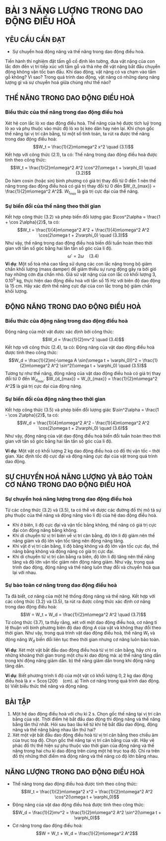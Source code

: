 # BÀI 3 NĂNG LƯỢNG TRONG DAO ĐỘNG ĐIỀU HOÀ

## YÊU CẦU CẦN ĐẠT
- Sự chuyển hoá động năng và thế năng trong dao động điều hoà.

Tiến hành thí nghiệm đặt tấm gỗ cố định lên tường, đưa vật nặng của con lắc đơn đến vị trí tiếp xúc với tấm gỗ và thả nhẹ để vật nặng bắt đầu chuyển động không vận tốc ban đầu. Khi dao động, vật nặng có va chạm vào tấm gỗ không? Vì sao? Trong quá trình dao động, vật năng có những dạng năng lượng gì và sự chuyển hoá giữa chúng như thế nào?

## THẾ NĂNG TRONG DAO ĐỘNG ĐIỀU HOÀ
### Biểu thức của thế năng trong dao động điều hoà
Xét hệ con lắc lò xo dao động điều hoà. Thế năng của hệ được tích luỹ trong lò xo và phụ thuộc vào mức độ lò xo bị kéo dãn hay nén lại. Khi chọn gốc thế năng tại vị trí cân bằng, từ một số tính toán, ta rút ra được thế năng trong dao động điều hoà:
$$W_t = \frac{1}{2}m\omega^2 x^2 \quad (3.1)$$
Kết hợp với công thức (2.1), ta có:
Thế năng trong dao động điều hoà được tính theo công thức:
$$W_t = \frac{1}{2}m\omega^2 A^2 \cos^2(\omega t + \varphi_0) \quad (3.2)$$
Do hàm cosin (hoặc sin) bình phương có giá trị thay đổi từ 0 đến 1 nên thế năng trong dao động điều hoà có giá trị thay đổi từ 0 đến $W_{t_{max}} = \frac{1}{2}m\omega^2 A^2$. $W_{t_{max}}$ là giá trị cực đại của thế năng.

### Sự biến đổi của thế năng theo thời gian
Kết hợp công thức (3.2) và phép biến đổi lượng giác $\cos^2\alpha = \frac{1 + \cos 2\alpha}{2}$, ta có:
$$W_t = \frac{1}{4}m\omega^2 A^2 + \frac{1}{4}m\omega^2 A^2 \cos(2\omega t + 2\varphi_0) \quad (3.3)$$
Như vậy, thế năng trong dao động điều hoà biến đổi tuần hoàn theo thời gian với tần số góc bằng hai lần tần số góc của li độ.
$$\omega' = 2\omega \quad (3.4)$$
**Ví dụ**: Một số toà nhà cao tầng sử dụng các con lắc nặng trong bộ giảm chấn khối lượng (mass damper) để giảm thiểu sự rung động gây ra bởi gió hay những cơn địa chấn nhỏ. Giả sử vật nặng của con lắc có khối lượng $3,0.10^5 \text{ kg}$, thực hiện dao động điều hoà với tần số $15 \text{ Hz}$ với biên độ dao động là $15 \text{ cm}$. Hãy xác định thế năng cực đại của con lắc trong bộ giảm chấn khối lượng.

## ĐỘNG NĂNG TRONG DAO ĐỘNG ĐIỀU HOÀ
### Biểu thức của động năng trong dao động điều hoà
Động năng của một vật được xác định bởi công thức:
$$W_d = \frac{1}{2}mv^2 \quad (3.4)$$
Kết hợp với công thức (2.4), ta có:
Động năng của vật dao động điều hoà được tính theo công thức:
$$W_d = \frac{1}{2}m(-\omega A \sin(\omega t + \varphi_0))^2 = \frac{1}{2}m\omega^2 A^2 \sin^2(\omega t + \varphi_0) \quad (3.5)$$
Tương tự như thế năng, động năng của vật dao động điều hoà có giá trị thay đổi từ 0 đến $W_{d_{max}}$. $W_{d_{max}} = W_{t_{max}} = \frac{1}{2}m\omega^2 A^2$ là giá trị cực đại của động năng.

### Sự biến đổi của động năng theo thời gian
Kết hợp công thức (3.5) và phép biến đổi lượng giác $\sin^2\alpha = \frac{1 - \cos 2\alpha}{2}$, ta có:
$$W_d = \frac{1}{4}m\omega^2 A^2 - \frac{1}{4}m\omega^2 A^2 \cos(2\omega t + 2\varphi_0) \quad (3.6)$$
Như vậy, động năng của vật dao động điều hoà biến đổi tuần hoàn theo thời gian với tần số góc bằng hai lần tần số góc của li độ.

**Ví dụ**: Một vật có khối lượng $2 \text{ kg}$ dao động điều hoà có đồ thị vận tốc – thời gian. Xác định tốc độ cực đại và động năng cực đại của vật trong quá trình dao động.

## SỰ CHUYỂN HOÁ NĂNG LƯỢNG VÀ BẢO TOÀN CƠ NĂNG TRONG DAO ĐỘNG ĐIỀU HOÀ
### Sự chuyển hoá năng lượng trong dao động điều hoà
Từ các công thức (3.2) và (3.5), ta có thể vẽ được các đường đồ thị mô tả sự phụ thuộc của thế năng và động năng vào li độ của hệ dao động điều hoà.
- Khi ở biên, li độ cực đại và vận tốc bằng không, thế năng có giá trị cực đại còn động năng bằng không.
- Khi di chuyển từ vị trí biên về vị trí cân bằng, độ lớn li độ giảm nên thế năng giảm và độ lớn vận tốc tăng nên động năng tăng.
- Khi vật ở vị trí cân bằng, li độ bằng không và độ lớn vận tốc cực đại, thế năng bằng không và động năng có giá trị cực đại.
- Khi di chuyển từ vị trí cân bằng ra biên, độ lớn li độ tăng nên thế năng tăng và độ lớn vận tốc giảm nên động năng giảm.
Như vậy, trong quá trình dao động, động năng và thế năng luôn thay đổi và chuyển hoá qua lại với nhau.

### Sự bảo toàn cơ năng trong dao động điều hoà
Ta đã biết, cơ năng của một hệ thống động năng và thế năng. Kết hợp với các công thức (3.2) và (3.5), ta rút ra được công thức xác định cơ năng trong dao động điều hoà:
$$W = W_t + W_d = \frac{1}{2}m\omega^2 A^2 \quad (3.7)$$
Từ công thức (3.7), ta thấy rằng, xét với một dao động điều hoà, cơ năng tỉ lệ thuận với bình phương biên độ dao động $A$ của vật và không thay đổi theo thời gian. Như vậy, trong quá trình vật dao động điều hoà, thế năng $W_t$ và động năng $W_d$ biến đổi liên tục theo thời gian nhưng cơ năng luôn bảo toàn.

**Ví dụ**: Xét một vật bắt đầu dao động điều hoà từ vị trí cân bằng, hãy chỉ ra những khoảng thời gian trong một chu kì dao động mà:
a) thế năng tăng dần trong khi động năng giảm dần.
b) thế năng giảm dần trong khi động năng tăng dần.

**Ví dụ**: Biết phương trình li độ của một vật có khối lượng $0,2 \text{ kg}$ dao động điều hoà là $x = 5\cos(20t) \quad (\text{cm})$.
a) Tính cơ năng trong quá trình dao động.
b) Viết biểu thức thế năng và động năng.

## BÀI TẬP
1.  Một hệ dao động điều hoà với chu kì 2 s. Chọn gốc thế năng tại vị trí cân bằng của vật. Thời điểm hệ bắt đầu dao động thì động năng và thế năng bằng lần thứ nhất. Hỏi sau bao lâu kể từ khi hệ bắt đầu dao động, động năng và thế năng bằng nhau lần thứ hai?
2.  Xét một vật bắt đầu dao động điều hoà từ vị trí cân bằng theo chiều âm của trục toạ độ. Chọn gốc thế năng tại vị trí cân bằng của vật. Hãy vẽ phác đồ thị thế hiện sự phụ thuộc vào thời gian của động năng và thế năng trong hai chu kì dao động trên cùng một hệ trục toạ độ. Chỉ ra trên đồ thị những thời điểm mà động năng và thế năng có độ lớn bằng nhau.

## NĂNG LƯỢNG TRONG DAO ĐỘNG ĐIỀU HOÀ
- Thế năng trong dao động điều hoà được tính theo công thức:
$$W_t = \frac{1}{2}m\omega^2 x^2 = \frac{1}{2}m\omega^2 A^2 \cos^2(\omega t + \varphi_0)$$
- Động năng của vật dao động điều hoà được tính theo công thức:
$$W_d = \frac{1}{2}mv^2 = \frac{1}{2}m\omega^2 A^2 \sin^2(\omega t + \varphi_0)$$
- Cơ năng trong dao động điều hoà:
$$W = W_t + W_d = \frac{1}{2}m\omega^2 A^2$$
